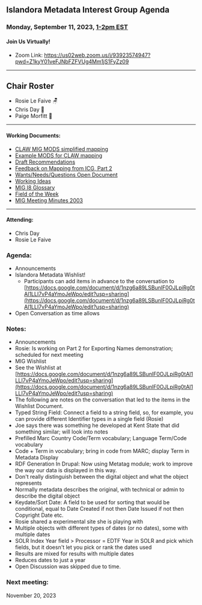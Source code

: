 ## Islandora Metadata Interest Group Agenda
### Monday, September 11, 2023, [1-2pm EST](http://www.thetimezoneconverter.com/?t=1%20pm&tz=Toronto&) 
#### Join Us Virtually!
* Zoom Link: https://us02web.zoom.us/j/93923574947?pwd=Z1kyY01veFJNbFZFVUg4Mm1jS1FyZz09

---
## Chair Roster
* Rosie Le Faive 🪑
* Chris Day 📝
* Paige Morfitt 🎪
---

#### Working Documents:
* [CLAW MIG MODS simplified mapping](https://docs.google.com/spreadsheets/d/18u2qFJ014IIxlVpM3JXfDEFccwBZcoFsjbBGpvL0jJI/edit#gid=0)
* [Example MODS for CLAW mapping](https://docs.google.com/spreadsheets/d/1C2Xie7HUDSgRT5v4ldoJvlNdoXz2GHAPvL3PE3TOKW8/edit#gid=1829081124)
* [Draft Recommendations](https://docs.google.com/document/d/15qSO9YcALtYSqd6CUuGx0t8FwUJ5pPwVPz0PA5rU898/edit#heading=h.f9r6knw0rjvu)
* [Feedback on Mapping from ICG, Part 2](https://docs.google.com/document/d/11OpqMMCXM1TFXgsr4yyTQ_cH9DabnD31p7JnuTRQl28/edit?invite=CMWvruEI&ts=5e66437f)
* [Wants/Needs/Questions Open Document](https://docs.google.com/document/d/12Kpb6826TNPzzMuyPS0sESa9TLnmljQmeioWbaPeEdA/edit)
* [Working Ideas](https://github.com/islandora-interest-groups/Islandora-Metadata-Interest-Group/blob/main/working_docs/ideas_and_topics.md)
* [MIG I8 Glossary](https://docs.google.com/document/d/1cfPYFVV9qvvz2VjBRdYUN0CB7AyVDuG-GYavQ27DuBk/edit#heading=h.9fr9xw70meix)
* [Field of the Week](https://docs.google.com/document/d/1rk0o_0byzeHrSKst0Feval_QeVZmo2DeIP0Mk3jaaFc/edit)
* [MIG Meeting Minutes 2003](https://github.com/islandora-interest-groups/Islandora-Metadata-Interest-Group/tree/main/Meetings/2023)

---

#### Attending:
* Chris Day
* Rosie Le Faive




### Agenda: 
* Announcements
* Islandora Metadata Wishlist!
  * Participants can add items in advance to the conversation to [https://docs.google.com/document/d/1nzg6a89LSBunlF0OJLpiRg0tAl1LLI7vP4aYmoJeWpo/edit?usp=sharing](https://docs.google.com/document/d/1nzg6a89LSBunlF0OJLpiRg0tAl1LLI7vP4aYmoJeWpo/edit?usp=sharing)
* Open Conversation as time allows


### Notes: 

* Announcements
 * Rosie: Is working on Part 2 for Exporting Names demonstration; scheduled for next meeting
* MIG Wishlist
 * See the Wishlist at [https://docs.google.com/document/d/1nzg6a89LSBunlF0OJLpiRg0tAl1LLI7vP4aYmoJeWpo/edit?usp=sharing](https://docs.google.com/document/d/1nzg6a89LSBunlF0OJLpiRg0tAl1LLI7vP4aYmoJeWpo/edit?usp=sharing)
 * The following are notes on the conversation that led to the items in the Wishlist Document.
 * Typed String Field: Connect a field to a string field, so, for example, you can provide different Identifier types in a single field (Rosie)
  * Joe says there was something he developed at Kent State that did something similar; will look into notes
 * Prefilled Marc Country Code/Term vocabulary; Language Term/Code vocabulary
  * Code + Term in vocabulary; bring in code from MARC; display Term in Metadata Display
 * RDF Generation In Drupal: Now using Metatag module; work to improve the way our data is displayed in this way.
  * Don't really distinguish between the digital object and what the object represents
  * Normally metadata describes the original, with technical or admin to describe the digital object
 * Keydate/Sort Date: A field to be used for sorting that would be conditional, equal to Date Created if not then Date Issued if not then Copyright Date etc.
  * Rosie shared a experimental site she is playing with
  * Multiple objects with different types of dates (or no dates), some with multiple dates
  * SOLR Index Year field > Processor = EDTF Year in SOLR and pick which fields, but it doesn't let you pick or rank the dates used
  * Results are mixed for results with multiple dates
  * Reduces dates to just a year
* Open Discussion was skipped due to time.

### Next meeting:
 November 20, 2023
